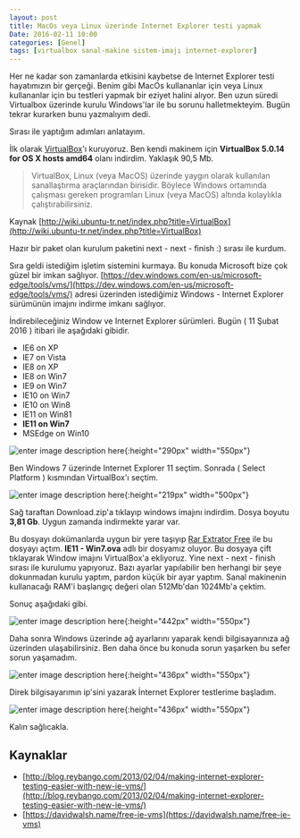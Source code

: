 ```yaml
---
layout: post
title: MacOs veya Linux üzerinde Internet Explorer testi yapmak
Date: 2016-02-11 10:00
categories: [Genel]
tags: [virtualbox sanal-makine sistem-imajı internet-explorer]
---
```



Her ne kadar son zamanlarda etkisini kaybetse de Internet Explorer testi hayatımızın bir gerçeği. Benim gibi MacOs kullananlar için veya Linux kullananlar için bu testleri yapmak bir eziyet halini alıyor. Ben uzun süredi Virtualbox üzerinde kurulu Windows'lar ile bu sorunu halletmekteyim. Bugün tekrar kurarken bunu yazmalıyım dedi. 

Sırası ile yaptığım adımları anlatayım. 

İlk olarak [VirtualBox](https://www.virtualbox.org/wiki/Downloads)'ı kuruyoruz.  Ben kendi makinem için **VirtualBox 5.0.14 for OS X hosts  amd64** olanı indirdim. Yaklaşık 90,5 Mb.

  > VirtualBox, Linux (veya MacOS) üzerinde yaygın olarak kullanılan sanallaştırma araçlarından birisidir. Böylece Windows ortamında çalışması gereken programları Linux (veya MacOS) altında kolaylıkla çalıştırabilirsiniz.

Kaynak [http://wiki.ubuntu-tr.net/index.php?title=VirtualBox](http://wiki.ubuntu-tr.net/index.php?title=VirtualBox)

Hazır bir paket olan kurulum paketini next - next - finish :) sırası ile kurdum. 

Sıra geldi istediğim işletim sistemini kurmaya. Bu konuda Microsoft bize çok güzel bir imkan sağlıyor. [https://dev.windows.com/en-us/microsoft-edge/tools/vms/](https://dev.windows.com/en-us/microsoft-edge/tools/vms/) adresi üzerinden istediğimiz Windows - Internet Explorer sürümünün imajını indirme imkanı sağlıyor.

İndirebileceğiniz Window ve Internet Explorer sürümleri. Bugün ( 11 Şubat 2016 ) itibari ile aşağıdaki gibidir.

 - IE6 on XP
 - IE7 on Vista
 - IE8 on XP
 - IE8 on Win7
 - IE9 on Win7
 - IE10 on Win7
 - IE10 on Win8
 - IE11 on Win81
 - **IE11 on Win7**
 - MSEdge on Win10


![enter image description here](https://fatihhayrioglu.com/images/microsft-imaj.png){:height="290px" width="550px"}

Ben Windows 7 üzerinde Internet Explorer 11 seçtim. Sonrada ( Select Platform ) kısmından VirtualBox'ı seçtim. 

![enter image description here](https://fatihhayrioglu.com/images/microsoft-imaj-2.png){:height="219px" width="500px"}

Sağ taraftan Download.zip'a tıklayıp windows imajını indirdim. Dosya boyutu **3,81 Gb**. Uygun zamanda indirmekte yarar var.

Bu dosyayı dokümanlarda uygun bir yere taşıyıp [Rar Extrator Free](https://itunes.apple.com/tr/app/rar-extractor-free/id646295438?mt=12) ile bu dosyayı açtım. **IE11 - Win7.ova** adlı bir dosyamız oluyor. Bu dosyaya çift tıklayarak Window imajını VirtualBox'a ekliyoruz. Yine next - next - finish sırası ile kurulumu yapıyoruz. Bazı ayarlar yapılabilir ben herhangi bir şeye dokunmadan kurulu yaptım, pardon küçük bir ayar yaptım. Sanal makinenin kullanacağı RAM'i başlangıç değeri olan 512Mb'dan 1024Mb'a çektim.

Sonuç aşağıdaki gibi.

![enter image description here](https://fatihhayrioglu.com/images/virtualbox-ie11.png){:height="442px" width="550px"}

Daha sonra Windows üzerinde ağ ayarlarını yaparak kendi bilgisayarınıza ağ üzerinden ulaşabilirsiniz. Ben daha önce bu konuda sorun yaşarken bu sefer sorun yaşamadım.

![enter image description here](https://fatihhayrioglu.com/images/virtualbox-ie11-acik.png){:height="436px" width="550px"}

Direk bilgisayarımın ip'sini yazarak İnternet Explorer testlerime başladım.

![enter image description here](https://fatihhayrioglu.com/images/ie11-testi.png){:height="436px" width="550px"}

Kalın sağlıcakla.

## Kaynaklar

 - [http://blog.reybango.com/2013/02/04/making-internet-explorer-testing-easier-with-new-ie-vms/](http://blog.reybango.com/2013/02/04/making-internet-explorer-testing-easier-with-new-ie-vms/)
 - [https://davidwalsh.name/free-ie-vms](https://davidwalsh.name/free-ie-vms)